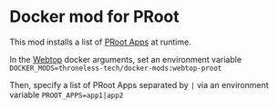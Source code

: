 # Docker mod for PRoot

This mod installs a list of [PRoot Apps](https://github.com/linuxserver/proot-apps) at runtime.

In the [Webtop](https://github.com/linuxserver/docker-webtop) docker arguments, set an environment variable `DOCKER_MODS=throneless-tech/docker-mods:webtop-proot`

Then, specify a list of PRoot Apps separated by `|` via an environment variable `PROOT_APPS=app1|app2`
